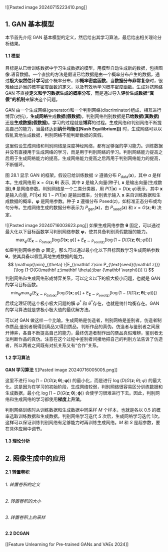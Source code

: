 ![[Pasted image 20240715223410.png]]
## 1. GAN 基本模型
本节首先介绍 GAN 基本模型的定义，然后给出其学习算法，最后给出相关理论分析结果。
#### 1.1 模型
目标是从已给训练数据中学习生成数据的模型，用模型自动生成新的数据，包括图像.语音数据。一个直接的方法是假设已给数据是由一个概率分布产生的数据，通过**极大似然估计学习**这个概率分布，即**概率密度函数**。当**数据分布非常复杂**时，很难给出适当的概率密度函数的定义，以及有效地学习概率密度函数。生成对抗网络 GAN 不直接**定义和学习数据生成的概率分布**，而是通过导入**评价生成数据“真假”的机制**来解决这个问题。

GAN 由一个生成网络(generator)和一个判别网络(discriminator)组成，相互进行博弈(对抗)，**生成网络**生成**数据(假数据)**，判别网络判别数据是**已给数据(真数据)** 还是**生成数据(假数据)**。学习的过程就是**博弈**的过程。生成网络和判别网络不断提高自己的能力，当最终达到**纳什均衡([[Nash Equilibrium]])** 时，生成网络可以以假乱真地生成数据，判别网络不能判断数据的真假。

这里假设生成网络和判别网络是深度神经网络，都有足够强的学习能力。训练数据并没有直接用于生成网络的学习，而是用于判别网络的学习。判别网络能力提高之后用于生成网络能力的提高，生成网络能力提高之后再用于判别网络能力的提高，不断循环。

图 28.1 显示 GAN 的框架。假设已给训练数据 $\mathcal D$ 遵循分布 $P_\text{data}(\mathbf x)$，其中 $a$ 是样本。生成网络用 $\mathbf x = G(\mathbf z;\mathbf \theta)$ 表示, 其中 $\mathbf z$ 是输入向量(种子), $\mathbf x$ 是输出向量(生成数据),$\mathbf \theta$ 是网络参数。判别网络是一个二类分类器，用 $P(1|\mathbf x)= D(\mathbf x;\varphi)$表示，其中 $\mathbf x$ 是输入向量, $P(1|\mathbf x)$ 和 $1- P(1|\mathbf x)$ 是输出概率，分别表示输入 $\mathbf x$ 来自训练数据和生成数据的概率，$\mathbf \varphi$ 是网络参数。种子 $\mathbf z$ 遵循分布 Pseed(z)，如标准正态分布或均匀分布。生成网络生成的数据分布表示为 $P_\text{gen}(\mathbf x)$，由 $P_{\text{seed}}(\mathbf z)$ 和 $x=G(\mathbf z;\mathbf \theta)$ 决定。

![[Pasted image 20240716003623.png]]
如果生成网络参数 $\mathbf \theta$ 固定，可以通过最大化以下目标函数学习判别网络参数 $\mathbf \varphi$，使其具备判别真假数据的能力。
$$
\mathop{\max}_{\varphi}\{E_{\mathbf x \sim P_{\text{data}(\mathbf x)}}[\log D(\mathbf x;\varphi)] + E_{\mathbf z\sim P_{\text{seed}(\mathbf z)}} [\log(1-D(G(\mathbf z;\mathbf \theta);\bar \varphi))] \}
$$
如果判别网络参数 $\varphi$ 固定，那么可以通过最小化以下目标函数学习生成网络参数 $\mathbf \theta$，使其具备以假乱真地生成数据的能力。
$$
\mathop{\min}_{\theta} \{E_{\mathbf z\sim P_{\text{seed}(\mathbf z)}}[\log (1-D(G(\mathbf z;\mathbf \theta);\bar {\mathbf \varphi}))] \}
$$
判别网络和生成网络形成博弈关系，可以定义以下的极大极小问题，也就是 GAN 的学习目标函数。
$$
\min_{\mathbf \theta} \mathop{\max}_{\varphi}\{E_{\mathbf x \sim P_{\text{data}(\mathbf x)}}[\log D(\mathbf x;\varphi)] + E_{\mathbf z\sim P_{\text{seed}(\mathbf z)}} [\log(1-D(G(\mathbf z;\mathbf \theta);\varphi))] \}
$$
后续定理证明这个极小极大问题的解 $\varphi^*$ 和 $\theta^*$存在，也就是纳什均衡存在。GAN的学习算法就是求极小极大值的最优解方法。

可以对 GAN 做这样一个比喻。生成网络是仿造者，判别网络是鉴别者。仿造者制作赝品;鉴别者既得到真品又得到赝品，判断作品的真伪。仿造者与鉴别者之间展开博弈，各自不断提高自己的能力，最终仿造者制作出的赝品真假难辨，鉴别者无法判断作品的真伪。注意在这个过程中鉴别者间接地把自己的判别方法告诉了仿造者，所以两者之间既有对抗关系又有“合作”关系。

#### 1.2 学习算法
**GAN 学习算法**
![[Pasted image 20240716005005.png]]

这里不进行 $\log(1 - D(G(\mathbf z; \mathbf \theta); \mathbf \varphi))$ 的最小化，而是进行 $\log(D(G(\mathbf z;\theta);\varphi)$ 的最大化。这是因为在学习的初始阶段，生成网络较弱，判别网络很容易区分训练数据和生成数据，最小化 $\log(1 - D(G(\mathbf z; \mathbf \theta);\mathbf \phi))$ 会使学习很难进行下去。因此，判别网络和生成网络的学习都使用**梯度上升法**。

判别网络训练时从训练数据和生成数据中同采样 $M$ 个样本，也就是各以 $0.5$ 的概率选取训练数据和生成数据。判别网络学习迭代 $S$ 次后，生成网络学习迭代 $1$次。这样可以保证训练判别网络有足够能力时再训练生成网络。$M$ 和 $S$ 是超参数，要在具体应用中调节。
#### 1.3 理论分析


## 2. 图像生成中的应用
#### 2.1 转置卷积

###### 1. 转置卷积的定义

###### 2. 转置卷积的大小

###### 3. 转置卷积上的采样

#### 2.2 DCGAN


[[Feature Unlearning for Pre-trained GANs and VAEs 2024]]
